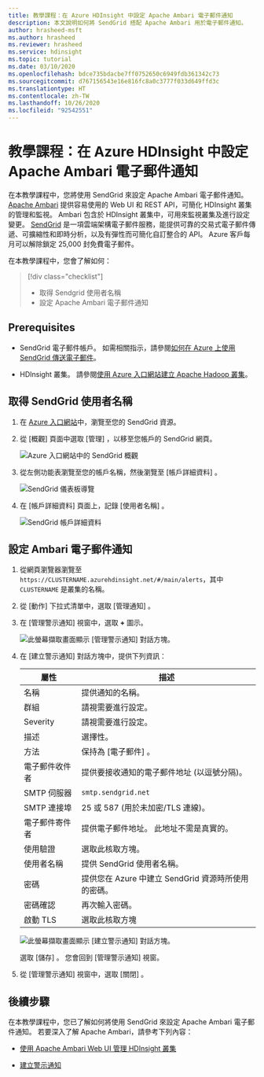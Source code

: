 ```yaml
---
title: 教學課程：在 Azure HDInsight 中設定 Apache Ambari 電子郵件通知
description: 本文說明如何將 SendGrid 搭配 Apache Ambari 用於電子郵件通知。
author: hrasheed-msft
ms.author: hrasheed
ms.reviewer: hrasheed
ms.service: hdinsight
ms.topic: tutorial
ms.date: 03/10/2020
ms.openlocfilehash: bdce735bdacbe7ff0752650c6949fdb361342c73
ms.sourcegitcommit: d767156543e16e816fc8a0c3777f033d649ffd3c
ms.translationtype: HT
ms.contentlocale: zh-TW
ms.lasthandoff: 10/26/2020
ms.locfileid: "92542551"
---
```

# <a name="tutorial-configure-apache-ambari-email-notifications-in-azure-hdinsight"></a>教學課程：在 Azure HDInsight 中設定 Apache Ambari 電子郵件通知

在本教學課程中，您將使用 SendGrid 來設定 Apache Ambari 電子郵件通知。 [Apache Ambari](./hdinsight-hadoop-manage-ambari.md) 提供容易使用的 Web UI 和 REST API，可簡化 HDInsight 叢集的管理和監視。 Ambari 包含於 HDInsight 叢集中，可用來監視叢集及進行設定變更。 [SendGrid](https://sendgrid.com/solutions/) 是一項雲端架構電子郵件服務，能提供可靠的交易式電子郵件傳遞、可擴縮性和即時分析，以及有彈性而可簡化自訂整合的 API。 Azure 客戶每月可以解除鎖定 25,000 封免費電子郵件。

在本教學課程中，您會了解如何：

> [!div class="checklist"]
> * 取得 Sendgrid 使用者名稱
> * 設定 Apache Ambari 電子郵件通知

## <a name="prerequisites"></a>Prerequisites

* SendGrid 電子郵件帳戶。 如需相關指示，請參閱[如何在 Azure 上使用 SendGrid 傳送電子郵件](../sendgrid-dotnet-how-to-send-email.md)。

* HDInsight 叢集。 請參閱[使用 Azure 入口網站建立 Apache Hadoop 叢集](./hdinsight-hadoop-create-linux-clusters-portal.md)。

## <a name="obtain-sendgrid-username"></a>取得 SendGrid 使用者名稱

1. 在 [Azure 入口網站](https://portal.azure.com)中，瀏覽至您的 SendGrid 資源。

1. 從 [概觀] 頁面中選取 [管理]  ，以移至您帳戶的 SendGrid 網頁。

    ![Azure 入口網站中的 SendGrid 概觀](./media/apache-ambari-email/azure-portal-sendgrid-manage.png)

1. 從左側功能表瀏覽至您的帳戶名稱，然後瀏覽至 [帳戶詳細資料]  。

    ![SendGrid 儀表板導覽](./media/apache-ambari-email/sendgrid-dashboard-navigation.png)

1. 在 [帳戶詳細資料]  頁面上，記錄 [使用者名稱]  。

    ![SendGrid 帳戶詳細資料](./media/apache-ambari-email/sendgrid-account-details.png)

## <a name="configure-ambari-e-mail-notification"></a>設定 Ambari 電子郵件通知

1. 從網頁瀏覽器瀏覽至 `https://CLUSTERNAME.azurehdinsight.net/#/main/alerts`，其中 `CLUSTERNAME` 是叢集的名稱。

1. 從 [動作]  下拉式清單中，選取 [管理通知]  。

1. 在 [管理警示通知]  視窗中，選取 **+** 圖示。

    ![此螢幕擷取畫面顯示 [管理警示通知] 對話方塊。](./media/apache-ambari-email/azure-portal-create-notification.png)

1. 在 [建立警示通知]  對話方塊中，提供下列資訊：

    |屬性 |描述 |
    |---|---|
    |名稱|提供通知的名稱。|
    |群組|請視需要進行設定。|
    |Severity|請視需要進行設定。|
    |描述|選擇性。|
    |方法|保持為 [電子郵件]  。|
    |電子郵件收件者|提供要接收通知的電子郵件地址 (以逗號分隔)。|
    |SMTP 伺服器|`smtp.sendgrid.net`|
    |SMTP 連接埠|25 或 587 (用於未加密/TLS 連線)。|
    |電子郵件寄件者|提供電子郵件地址。 此地址不需是真實的。|
    |使用驗證|選取此核取方塊。|
    |使用者名稱|提供 SendGrid 使用者名稱。|
    |密碼|提供您在 Azure 中建立 SendGrid 資源時所使用的密碼。|
    |密碼確認|再次輸入密碼。|
    |啟動 TLS|選取此核取方塊|

    ![此螢幕擷取畫面顯示 [建立警示通知] 對話方塊。](./media/apache-ambari-email/ambari-create-alert-notification.png)

    選取 [儲存]  。 您會回到 [管理警示通知]  視窗。

1. 從 [管理警示通知]  視窗中，選取 [關閉]  。

## <a name="next-steps"></a>後續步驟

在本教學課程中，您已了解如何將使用 SendGrid 來設定 Apache Ambari 電子郵件通知。 若要深入了解 Apache Ambari，請參考下列內容：

* [使用 Apache Ambari Web UI 管理 HDInsight 叢集](./hdinsight-hadoop-manage-ambari.md)

* [建立警示通知](https://docs.cloudera.com/HDPDocuments/Ambari-latest/managing-and-monitoring-ambari/content/amb_create_an_alert_notification.html)